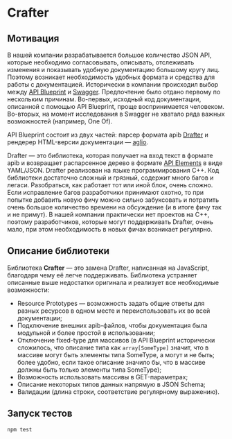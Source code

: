 # Crafter

## Мотивация

В нашей компании разрабатывается большое количество JSON API, которые необходимо согласовывать, описывать, отслеживать изменения и показывать удобную документацию большому кругу лиц. Поэтому возникает необходимость удобных формата и средства для работы с документацией. Исторически в компании происходил выбор между [API Blueprint](https://apiblueprint.org/) и [Swagger](https://swagger.io/). Предпочтение было отдано первому по нескольким причинам. Во-первых, исходный код документации, описанной с помощью API Blueprint, проще воспринимается человеком. Во-вторых, на момент исследования в Swagger не хватало ряда важных возможностей (например, One Of).

API Blueprint состоит из двух частей: парсер формата apib [Drafter](https://github.com/apiaryio/drafter) и рендерер HTML-версии документации — [aglio](https://github.com/danielgtaylor/aglio).

Drafter — это библиотека, которая получает на вход текст в формате apib и возвращает распарсенное дерево в формате [API Elements](http://api-elements.readthedocs.io/en/latest/) в виде YAML/JSON. Drafter реализован на языке программирования C++. Код библиотеки достаточно сложный и грязный, содержит много багов и легаси. Разобраться, как работает тот или иной блок, очень сложно. Если исправление багов разработчики принимают охотно, то при попытке добавить новую фичу можно сильно забуксовать и потратить очень большое количество времени на обсуждение (и в итоге фичу так и не примут). В нашей компании практически нет проектов на C++, поэтому разработчиков, которые могут поддерживать Drafter, очень мало, при этом необходимость в новых фичах возникает регулярно.

## Описание библиотеки

Библиотека **Crafter** — это замена Drafter, написанная на JavaScript, благодаря чему её легче поддерживать. Библиотека устраняет описанные выше недостатки оригинала и реализует все необходимые возможности:

* Resource Prototypes — возможность задать общие ответы для разных ресурсов в одном месте и переиспользовать их во всей документации;
* Подключение внешних apib-файлов, чтобы документация была модульной и более простой в использовании;
* Отключение fixed-type для массивов (в API Blueprint исторически сложилось, что описание типа как `array[SomeType]` значит, что в массиве могут быть элементы типа SomeType, а могут и не быть; более удобно, если такое описание значило бы, что в массиве должны быть только элементы типа SomeType);
* Возможность использовать массивы в GET-параметрах;
* Описание некоторых типов данных напрямую в JSON Schema;
* Валидации (длина строки, соответствие регулярному выражению).

## Запуск тестов

```
npm test
```
